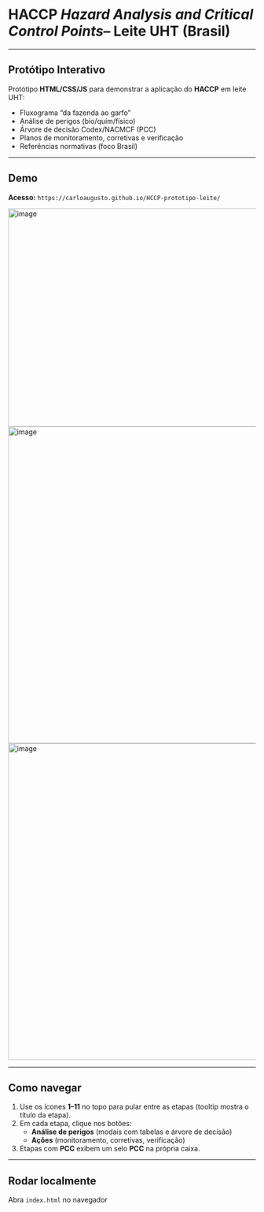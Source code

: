 # HACCP *Hazard Analysis and Critical Control Points*– Leite UHT (Brasil) 
---
## Protótipo Interativo 
Protótipo **HTML/CSS/JS** para demonstrar a aplicação do **HACCP** em leite UHT:
- Fluxograma “da fazenda ao garfo”
- Análise de perigos (bio/quím/físico)
- Árvore de decisão Codex/NACMCF (PCC)
- Planos de monitoramento, corretivas e verificação
- Referências normativas (foco Brasil)

---

## Demo

**Acesso:** `https://carloaugusto.github.io/HCCP-prototipo-leite/`

<img width="1348" height="443" alt="image" src="https://github.com/user-attachments/assets/64c0ec13-43b5-41a0-aa92-cf14f2dfd4dd" />

<img width="1366" height="643" alt="image" src="https://github.com/user-attachments/assets/e7904343-c12a-4dc0-97d8-b693ea4c2aed" />

<img width="1366" height="643" alt="image" src="https://github.com/user-attachments/assets/3ebfd24d-2695-41a8-9e14-28ca04ef361a" />

---

## Como navegar
1. Use os ícones **1–11** no topo para pular entre as etapas (tooltip mostra o título da etapa).
2. Em cada etapa, clique nos botões:
   - **Análise de perigos** (modais com tabelas e árvore de decisão)
   - **Ações** (monitoramento, corretivas, verificação)
3. Etapas com **PCC** exibem um selo **PCC** na própria caixa.

---

## Rodar localmente
Abra `index.html` no navegador
